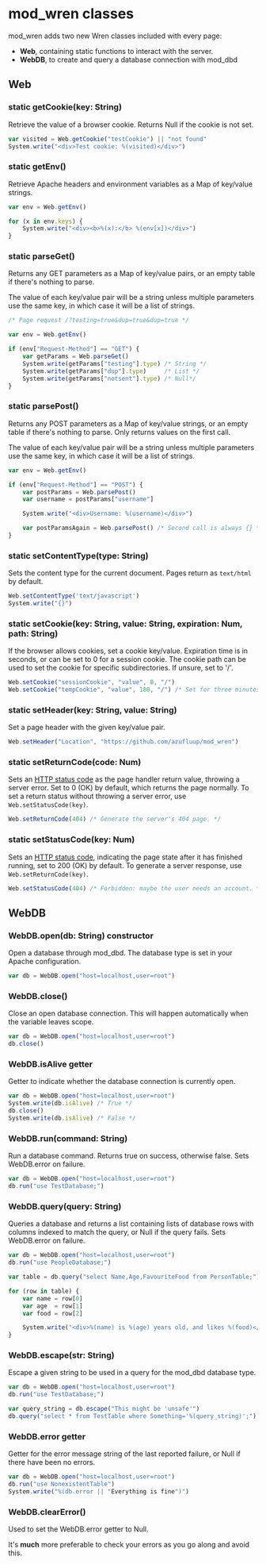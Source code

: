 # mod_wren classes

mod_wren adds two new Wren classes included with every page:

* **Web**, containing static functions to interact with the server.
* **WebDB**, to create and query a database connection with mod_dbd

## Web

### static getCookie(key: String)

Retrieve the value of a browser cookie. Returns Null if the cookie is not set.

```javascript
var visited = Web.getCookie("testCookie") || "not found"
System.write("<div>Test cookie: %(visited)</div>")
```

### static getEnv()

Retrieve Apache headers and environment variables as a Map of key/value strings.

```javascript
var env = Web.getEnv()

for (x in env.keys) {
	System.write("<div><b>%(x):</b> %(env[x])</div>")
}
```

### static parseGet()

Returns any GET parameters as a Map of key/value pairs, or an empty table if
there's nothing to parse.

The value of each key/value pair will be a string unless multiple parameters
use the same key, in which case it will be a list of strings.

```javascript
/* Page request /?testing=true&dup=true&dup=true */

var env = Web.getEnv()

if (env["Request-Method"] == "GET") {
	var getParams = Web.parseGet()
	System.write(getParams["testing"].type) /* String */
	System.write(getParams["dup"].type)     /* List */
	System.write(getParams["notsent"].type) /* Null*/
}
```

### static parsePost()

Returns any POST parameters as a Map of key/value strings, or an empty table if
there's nothing to parse. Only returns values on the first call.

The value of each key/value pair will be a string unless multiple parameters
use the same key, in which case it will be a list of strings.

```javascript
var env = Web.getEnv()

if (env["Request-Method"] == "POST") {
	var postParams = Web.parsePost()
	var username = postParams["username"]

	System.write("<div>Username: %(username)</div>")

	var postParamsAgain = Web.parsePost() /* Second call is always {} */
}
```

### static setContentType(type: String)

Sets the content type for the current document. Pages return as ``text/html``
by default.

```javascript
Web.setContentType('text/javascript')
System.write("{}")
```

### static setCookie(key: String, value: String, expiration: Num, path: String)

If the browser allows cookies, set a cookie key/value. Expiration time is in
seconds, or can be set to 0 for a session cookie. The cookie path can be used
to set the cookie for specific subdirectories. If unsure, set to '/'.

```javascript
Web.setCookie("sessionCookie", "value", 0, "/")
Web.setCookie("tempCookie", "value", 180, "/") /* Set for three minutes. */
```

### static setHeader(key: String, value: String)

Set a page header with the given key/value pair. 

```javascript
Web.setHeader("Location", "https://github.com/azufluup/mod_wren")
```

### static setReturnCode(code: Num)

Sets an
[HTTP status code](https://en.wikipedia.org/wiki/List_of_HTTP_status_codes)
as the page handler return value, throwing a server error. Set to 0 (OK) by
default, which returns the page normally. To set a return status without
throwing a server error, use ``Web.setStatusCode(key)``.

```javascript
Web.setReturnCode(404) /* Generate the server's 404 page. */
```

### static setStatusCode(key: Num)

Sets an
[HTTP status code](https://en.wikipedia.org/wiki/List_of_HTTP_status_codes),
indicating the page state after it has finished running, set to 200 (OK) by
default. To generate a server response, use ``Web.setReturnCode(key)``.

```javascript
Web.setStatusCode(404) /* Forbidden: maybe the user needs an account. */
```


## WebDB

### WebDB.open(db: String) constructor

Open a database through mod_dbd. The database type is set in your Apache
configuration.

```javascript
var db = WebDB.open("host=localhost,user=root")
```

### WebDB.close()

Close an open database connection. This will happen automatically when the
variable leaves scope.

```javascript
var db = WebDB.open("host=localhost,user=root")
db.close()
```

### WebDB.isAlive getter

Getter to indicate whether the database connection is currently open.

```javascript
var db = WebDB.open("host=localhost,user=root")
System.write(db.isAlive) /* True */
db.close()
System.write(db.isAlive) /* False */
```

### WebDB.run(command: String)

Run a database command. Returns true on success, otherwise false. Sets
WebDB.error on failure.

```javascript
var db = WebDB.open("host=localhost,user=root")
db.run("use TestDatabase;")
```

### WebDB.query(query: String)

Queries a database and returns a list containing lists of database rows with
columns indexed to match the query, or Null if the query fails. Sets
WebDB.error on failure.

```javascript
var db = WebDB.open("host=localhost,user=root")
db.run("use PeopleDatabase;")

var table = db.query("select Name,Age,FavouriteFood from PersonTable;") || {}

for (row in table) {
	var name = row[0]
	var age  = row[1]
	var food = row[2]

	System.write("<div>%(name) is %(age) years old, and likes %(food)</div>")
}
```

### WebDB.escape(str: String)

Escape a given string to be used in a query for the mod_dbd database type.

```javascript
var db = WebDB.open("host=localhost,user=root")
db.run("use TestDatabase;")

var query_string = db.escape("This might be 'unsafe'")
db.query("select * from TestTable where Something='%(query_string)';")
```

### WebDB.error getter

Getter for the error message string of the last reported failure, or Null if
there have been no errors.

```javascript
var db = WebDB.open("host=localhost,user=root")
db.run("use NonexistentTable")
System.write("%(db.error || "Everything is fine")")
```

### WebDB.clearError()

Used to set the WebDB.error getter to Null.

It's **much** more preferable to check your errors as you go along and avoid
this.
